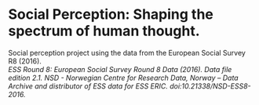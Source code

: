 # Social Perception: Shaping the spectrum of human thought.
Social perception project using the data from the European Social Survey R8 (2016).<br>
<i>ESS Round 8: European Social Survey Round 8 Data (2016). Data file edition 2.1. NSD - Norwegian Centre for Research Data, Norway – Data Archive and distributor of ESS data for ESS ERIC. doi:10.21338/NSD-ESS8-2016.</i>
